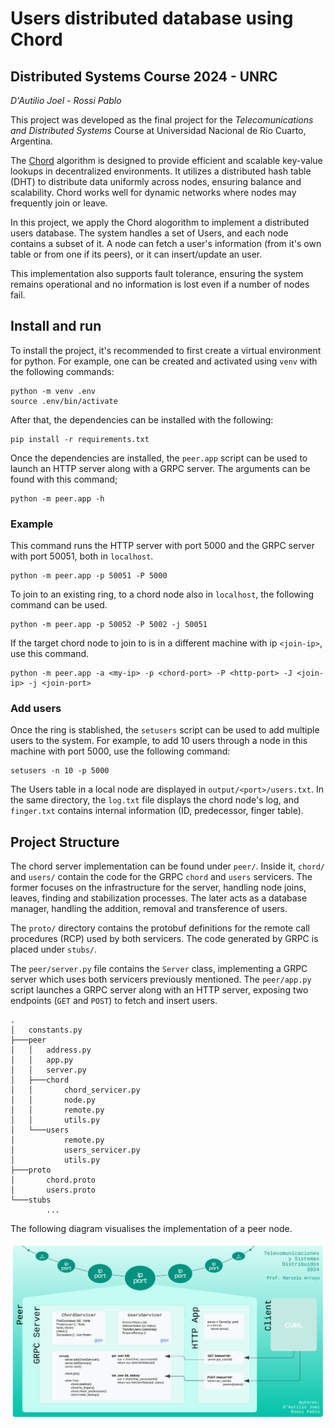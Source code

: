 # Users distributed database using Chord

## Distributed Systems Course 2024 - UNRC

*D'Autilio Joel - Rossi Pablo*
    
This project was developed as the final project for the *Telecomunications and Distributed Systems* Course at Universidad Nacional de Río Cuarto, Argentina.

The [Chord](https://en.wikipedia.org/wiki/Chord_(peer-to-peer)) algorithm is designed to provide efficient and scalable key-value lookups in decentralized environments.
It utilizes a distributed hash table (DHT) to distribute data uniformly across nodes, ensuring balance and scalability.
Chord works well for dynamic networks where nodes may frequently join or leave.

In this project, we apply the Chord alogorithm to implement a distributed users database. The system handles a set of Users, and each node contains a subset of it. A node can fetch a user's information (from it's own table or from one if its peers), or it can insert/update an user.

This implementation also supports fault tolerance, ensuring the system remains operational and no information is lost even if a number of nodes fail.


## Install and run

To install the project, it's recommended to first create a virtual environment for python. For example, one can be created and activated using `venv` with the following commands:

    python -m venv .env
    source .env/bin/activate

After that, the dependencies can be installed with the following:

    pip install -r requirements.txt

Once the dependencies are installed, the `peer.app` script can be used to launch an HTTP server along with a GRPC server. The arguments can be found with this command;

    python -m peer.app -h

### Example

This command runs the HTTP server with port 5000 and the GRPC server with port 50051, both in `localhost`.

    python -m peer.app -p 50051 -P 5000

To join to an existing ring, to a chord node also in `localhost`, the following command can be used.

    python -m peer.app -p 50052 -P 5002 -j 50051

If the target chord node to join to is in a different machine with ip `<join-ip>`, use this command.

    python -m peer.app -a <my-ip> -p <chord-port> -P <http-port> -J <join-ip> -j <join-port>

### Add users

Once the ring is stablished, the `setusers` script can be used to add multiple users to the system. For example, to add 10 users through a node in this machine with port 5000, use the following command:

    setusers -n 10 -p 5000

The Users table in a local node are displayed in `output/<port>/users.txt`.
In the same directory, the `log.txt` file displays the chord node's log, and `finger.txt` contains internal information (ID, predecessor, finger table).

## Project Structure

The chord server implementation can be found under `peer/`.
Inside it, `chord/` and `users/` contain the code for the GRPC `chord` and `users` servicers.
The former focuses on the infrastructure for the server, handling node joins, leaves, finding and stabilization processes. The later acts as a database manager, handling the addition, removal and transference of users.

The `proto/` directory contains the protobuf definitions for the remote call procedures (RCP) used by both servicers. The code generated by GRPC is placed under `stubs/`.

The `peer/server.py` file contains the `Server` class, implementing a GRPC server which uses both servicers previously mentioned.
The `peer/app.py` script launches a GRPC server along with an HTTP server, exposing two endpoints (`GET` and `POST`) to fetch and insert users.

    .
    │   constants.py
    ├───peer
    │   │   address.py
    │   │   app.py
    │   │   server.py
    │   ├───chord
    │   │       chord_servicer.py
    │   │       node.py
    │   │       remote.py
    │   │       utils.py
    │   └───users
    │           remote.py
    │           users_servicer.py
    │           utils.py
    ├───proto
    │       chord.proto
    │       users.proto
    └───stubs
            ...

The following diagram visualises the implementation of a peer node.

![peer](/docs/assets/images/peer.svg)

